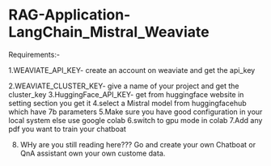 # RAG-Application-LangChain_Mistral_Weaviate


Requirements:-

1.WEAVIATE_API_KEY- create an account on weaviate and get the api_key

2.WEAVIATE_CLUSTER_KEY- give a name of your project and get the cluster_key
3.HuggingFace_API_KEY-  get from huggingface website in setting section you get it
4.select a Mistral model from huggingfacehub which have 7b parameters
5.Make sure you have good configuration in your local system else use google colab
6.switch to gpu mode in colab
7.Add any pdf you want to train your chatboat


8. WHy are you still reading here??? Go and create your own Chatboat or QnA assistant own your own custome data.
